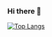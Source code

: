 ### Hi there 👋

[![Top Langs](https://github-readme-stats.vercel.app/api/top-langs/?username=sw32rt&hide=java,&show_icons=true)](https://github.com/anuraghazra/github-readme-stats)

<!--
**sw32rt/sw32rt** is a ✨ _special_ ✨ repository because its `README.md` (this file) appears on your GitHub profile.

Here are some ideas to get you started:

- 🔭 I’m currently working on ...
- 🌱 I’m currently learning ...
- 👯 I’m looking to collaborate on ...
- 🤔 I’m looking for help with ...
- 💬 Ask me about ...
- 📫 How to reach me: ...
- 😄 Pronouns: ...
- ⚡ Fun fact: ...
-->
